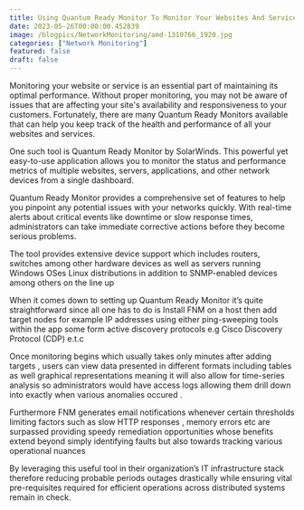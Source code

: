 ```yaml
---
title: Using Quantum Ready Monitor To Monitor Your Websites And Services.
date: 2023-05-26T00:00:00.452839
image: /blogpics/NetworkMonitoring/amd-1310766_1920.jpg
categories: ["Network Monitoring"]
featured: false
draft: false
---
```

Monitoring your website or service is an essential part of maintaining its optimal performance. Without proper monitoring, you may not be aware of issues that are affecting your site's availability and responsiveness to your customers. Fortunately, there are many Quantum Ready Monitors available that can help you keep track of the health and performance of all your websites and services.

One such tool is Quantum Ready Monitor by SolarWinds. This powerful yet easy-to-use application allows you to monitor the status and performance metrics of multiple websites, servers, applications, and other network devices from a single dashboard.

Quantum Ready Monitor provides a comprehensive set of features to help you pinpoint any potential issues with your networks quickly. With real-time alerts about critical events like downtime or slow response times, administrators can take immediate corrective actions before they become serious problems.

The tool provides extensive device support which includes routers, switches among other hardware devices as well as servers running Windows OSes Linux distributions in addition to SNMP-enabled devices among others on the line up

When it comes down to setting up Quantum Ready Monitor it’s quite straightforward since all one has to do is Install FNM on a host then add target nodes for example IP addresses using either ping-sweeping tools within the app some form active discovery protocols e.g Cisco Discovery Protocol (CDP) e.t.c 

Once monitoring begins which usually takes only minutes after adding targets , users can view data presented in different formats including tables as well graphical representations meaning it will also allow for time-series analysis so administrators would have access logs allowing them drill down into exactly when various anomalies occured .

Furthermore FNM generates email notifications whenever certain thresholds limiting factors such as slow HTTP responses , memory errors etc are surpassed providing speedy remediation opportunities whose benefits extend beyond simply identifying faults but also towards tracking various operational nuances

By leveraging this useful tool in their organization’s IT infrastructure stack therefore reducing probable periods outages drastically while ensuring vital pre-requisites required for efficient operations across distributed systems remain in check.